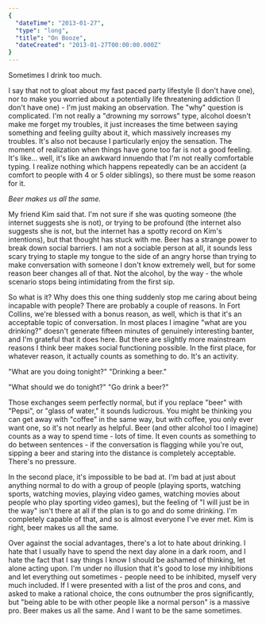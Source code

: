 ```yaml
---
{
  "dateTime": "2013-01-27",
  "type": "long",
  "title": "On Booze",
  "dateCreated": "2013-01-27T00:00:00.000Z"
}
---
```

Sometimes I drink too much.

I say that not to gloat about my fast paced party lifestyle (I don't have one), nor to make you worried about a potentially life threatening addiction (I don't have one) - I'm just making an observation. The "why" question is complicated. I'm not really a "drowning my sorrows" type, alcohol doesn't make me forget my troubles, it just increases the time between saying something and feeling guilty about it, which massively increases my troubles. It's also not because I particularly enjoy the sensation. The moment of realization when things have gone too far is not a good feeling. It's like... well, it's like an awkward innuendo that I'm not really comfortable typing. I realize nothing which happens repeatedly can be an accident (a comfort to people with 4 or 5 older siblings), so there must be some reason for it.

_Beer makes us all the same._

My friend Kim said that. I'm not sure if she was quoting someone (the internet suggests she is not), or trying to be profound (the internet also suggests she is not, but the internet has a spotty record on Kim's intentions), but that thought has stuck with me. Beer has a strange power to break down social barriers. I am not a sociable person at all, it sounds less scary trying to staple my tongue to the side of an angry horse than trying to make conversation with someone I don't know extremely well, but for some reason beer changes all of that. Not the alcohol, by the way - the whole scenario stops being intimidating from the first sip.

So what is it? Why does this one thing suddenly stop me caring about being incapable with people? There are probably a couple of reasons. In Fort Collins, we're blessed with a bonus reason, as well, which is that it's an acceptable topic of conversation. In most places I imagine "what are you drinking?" doesn't generate fifteen minutes of genuinely interesting banter, and I'm grateful that it does here. But there are slightly more mainstream reasons I think beer makes social functioning possible. In the first place, for whatever reason, it actually counts as something to do. It's an activity.

"What are you doing tonight?" "Drinking a beer."

"What should we do tonight?" "Go drink a beer?"

Those exchanges seem perfectly normal, but if you replace "beer" with "Pepsi", or "glass of water," it sounds ludicrous. You might be thinking you can get away with "coffee" in the same way, but with coffee, you only ever want one, so it's not nearly as helpful. Beer (and other alcohol too I imagine) counts as a way to spend time - lots of time. It even counts as something to do between sentences - if the conversation is flagging while you're out, sipping a beer and staring into the distance is completely acceptable. There's no pressure.

In the second place, it's impossible to be bad at. I'm bad at just about anything normal to do with a group of people (playing sports, watching sports, watching movies, playing video games, watching movies about people who play sporting video games), but the feeling of "I will just be in the way" isn't there at all if the plan is to go and do some drinking. I'm completely capable of that, and so is almost everyone I've ever met. Kim is right, beer makes us all the same.

Over against the social advantages, there's a lot to hate about drinking. I hate that I usually have to spend the next day alone in a dark room, and I hate the fact that I say things I know I should be ashamed of thinking, let alone acting upon. I'm under no illusion that it's good to lose my inhibitions and let everything out sometimes - people need to be inhibited, myself very much included. If I were presented with a list of the pros and cons, and asked to make a rational choice, the cons outnumber the pros significantly, but "being able to be with other people like a normal person" is a massive pro. Beer makes us all the same. And I want to be the same sometimes.